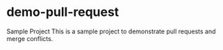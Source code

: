 # demo-pull-request

Sample Project  This is a sample project to demonstrate pull requests and merge conflicts.
